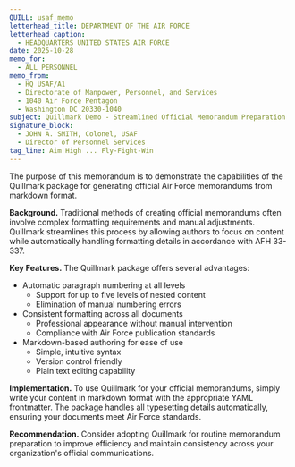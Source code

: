 ```yaml
---
QUILL: usaf_memo
letterhead_title: DEPARTMENT OF THE AIR FORCE
letterhead_caption:
  - HEADQUARTERS UNITED STATES AIR FORCE
date: 2025-10-28
memo_for:
  - ALL PERSONNEL
memo_from:
  - HQ USAF/A1
  - Directorate of Manpower, Personnel, and Services
  - 1040 Air Force Pentagon
  - Washington DC 20330-1040
subject: Quillmark Demo - Streamlined Official Memorandum Preparation
signature_block:
  - JOHN A. SMITH, Colonel, USAF
  - Director of Personnel Services
tag_line: Aim High ... Fly-Fight-Win
---
```


The purpose of this memorandum is to demonstrate the capabilities of the Quillmark package for generating official Air Force memorandums from markdown format.

**Background.** Traditional methods of creating official memorandums often involve complex formatting requirements and manual adjustments. Quillmark streamlines this process by allowing authors to focus on content while automatically handling formatting details in accordance with AFH 33-337.

**Key Features.** The Quillmark package offers several advantages:

- Automatic paragraph numbering at all levels
  - Support for up to five levels of nested content
  - Elimination of manual numbering errors
- Consistent formatting across all documents
  - Professional appearance without manual intervention
  - Compliance with Air Force publication standards
- Markdown-based authoring for ease of use
  - Simple, intuitive syntax
  - Version control friendly
  - Plain text editing capability

**Implementation.** To use Quillmark for your official memorandums, simply write your content in markdown format with the appropriate YAML frontmatter. The package handles all typesetting details automatically, ensuring your documents meet Air Force standards.

**Recommendation.** Consider adopting Quillmark for routine memorandum preparation to improve efficiency and maintain consistency across your organization's official communications.

